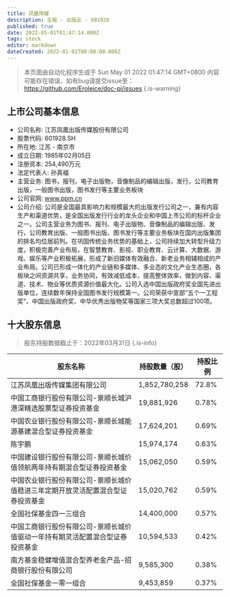 ```yaml
---
title: 凤凰传媒
description: 主板 - 出版业 - 601928
published: true
date: 2022-05-01T01:47:14.000Z
tags: stock
editor: markdown
dateCreated: 2022-01-01T00:00:00.000Z
---
```


> 本页面由自动化程序生成于 Sun May 01 2022 01:47:14 GMT+0800
> 内容可能存在错误，如有bug请提交issue至：https://github.com/Eroleice/doc-pi/issues
{.is-warning}

## 上市公司基本信息
- 公司名称: 江苏凤凰出版传媒股份有限公司
- 股票代码: 601928.SH
- 所在地: 江苏 - 南京市
- 成立日期: 1985年02月05日
- 注册资本: 254,490万元
- 法定代表人: 孙真福
- 主营业务: 图书，报刊，电子出版物，音像制品的编辑出版，发行，公司教育出版，一般图书出版，图书发行等主要业务板块
- 公司官网: www.ppm.cn
- 公司介绍: 公司是全国最具影响力和规模最大的出版发行公司之一，兼有内容生产和渠道优势，是全国出版发行行业的龙头企业和中国上市公司的标杆企业之一。公司主营业务为图书、报刊、电子出版物、音像制品的编辑出版、发行，公司教育出版、一般图书出版、图书发行等主要业务板块在国内出版集团的排名均位居前列。在巩固传统业务优势的基础上，公司持续加大转型升级力度，积极完善产业布局，在智慧教育、影视、职业教育、云计算、大数据、游戏、娱乐等产业积极拓展，形成了新旧媒体有效融合、新老业务相辅相成的产业布局。公司已形成一体化的产业链和多媒体、多业态的文化产业生态圈，各板块之间资源共享，业务协同，有效减低成本，提高整体效率，做到内容、渠道、技术、物业等优质资源价值最大化。公司入选中国出版政府奖全国先进出版单位，连续数年保持全国图书发行规模第一。公司荣获中宣部“五个一工程奖”、中国出版政府奖、中华优秀出版物奖等国家三项大奖总数超过100项。


## 十大股东信息
> 股东持股数据截止于：2022年03月31日
{.is-info}

| 股东名称 | 持股数量（股） | 持股比例 |
| --- | --- | --- |
| 江苏凤凰出版传媒集团有限公司 | 1,852,780,258 | 72.8% |
| 中国工商银行股份有限公司-景顺长城沪港深精选股票型证券投资基金 | 19,881,926 | 0.78% |
| 中国农业银行股份有限公司-景顺长城能源基建混合型证券投资基金 | 17,624,201 | 0.69% |
| 陈宇鹏 | 15,974,174 | 0.63% |
| 中国建设银行股份有限公司-景顺长城价值领航两年持有期混合型证券投资基金 | 15,062,050 | 0.59% |
| 中国农业银行股份有限公司-景顺长城价值稳进三年定期开放灵活配置混合型证券投资基金 | 15,020,762 | 0.59% |
| 全国社保基金四一三组合 | 14,400,000 | 0.57% |
| 中国工商银行股份有限公司-景顺长城价值驱动一年持有期灵活配置混合型证券投资基金 | 10,594,533 | 0.42% |
| 南方基金稳健增值混合型养老金产品-招商银行股份有限公司 | 9,585,300 | 0.38% |
| 全国社保基金一零一组合 | 9,453,859 | 0.37% |




